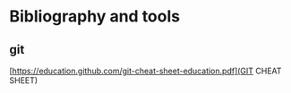 # Bibliography and tools

## git 
[https://education.github.com/git-cheat-sheet-education.pdf](GIT CHEAT SHEET)
